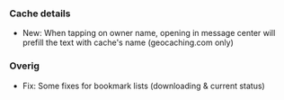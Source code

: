 ### Cache details
- New: When tapping on owner name, opening in message center will prefill the text with cache's name (geocaching.com only)

### Overig
- Fix: Some fixes for bookmark lists (downloading & current status)
